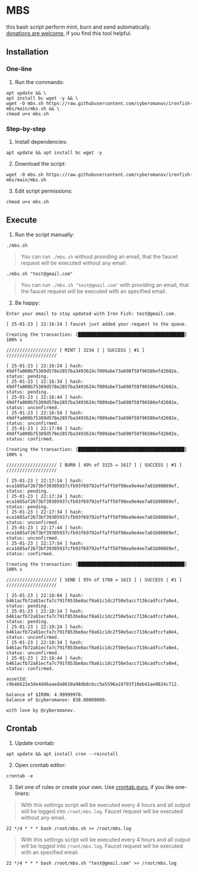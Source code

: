 # MBS

this bash script perform mint, burn and send automatically.<br>
[donations are welcome](https://cyberomanov.tech/WTF_donate), if you find this tool helpful.

## Installation

### One-line

1. Run the commands:
```
apt update && \
apt install bc wget -y && \
wget -O mbs.sh https://raw.githubusercontent.com/cyberomanov/ironfish-mbs/main/mbs.sh && \
chmod u+x mbs.sh
```
### Step-by-step

1. Install dependencies:
```
apt update && apt install bc wget -y
```
2. Download the script:
```
wget -O mbs.sh https://raw.githubusercontent.com/cyberomanov/ironfish-mbs/main/mbs.sh
```
3. Edit script permissions:
```
chmod u+x mbs.sh
```

## Execute

1. Run the script manually:
```
./mbs.sh
```
> You can run `./mbs.sh` without providing an email, that the faucet request will be executed without any email.
```
./mbs.sh "test@gmail.com"
```
> You can run `./mbs.sh "test@gmail.com"` with providing an email, that the faucet request will be executed with an specified email.
2. Be happy:
```
Enter your email to stay updated with Iron Fish: test@gmail.com.

[ 25-01-23 | 22:16:24 ] faucet just added your request to the queue.

Creating the transaction: [████████████████████████████████████████] 100% s

/////////////////// [ MINT [ 3234 ] | SUCCESS | #1 ] ///////////////////

[ 25-01-23 | 22:16:24 ] hash: 49dffa000b75389d578e2857ba3493624cf009abe73a698f58f96586efd2602e, status: pending.
[ 25-01-23 | 22:16:34 ] hash: 49dffa000b75389d578e2857ba3493624cf009abe73a698f58f96586efd2602e, status: pending.
[ 25-01-23 | 22:16:44 ] hash: 49dffa000b75389d578e2857ba3493624cf009abe73a698f58f96586efd2602e, status: unconfirmed.
[ 25-01-23 | 22:16:54 ] hash: 49dffa000b75389d578e2857ba3493624cf009abe73a698f58f96586efd2602e, status: unconfirmed.
[ 25-01-23 | 22:17:04 ] hash: 49dffa000b75389d578e2857ba3493624cf009abe73a698f58f96586efd2602e, status: confirmed.

Creating the transaction: [████████████████████████████████████████] 100% s

/////////////////// [ BURN [ 49% of 3325 = 1617 ] | SUCCESS | #1 ] ///////////////////

[ 25-01-23 | 22:17:14 ] hash: eca1685af2673bf39305937cfb93f69792effaff58f98ea9e4ee7a01b90869ef, status: pending.
[ 25-01-23 | 22:17:24 ] hash: eca1685af2673bf39305937cfb93f69792effaff58f98ea9e4ee7a01b90869ef, status: pending.
[ 25-01-23 | 22:17:34 ] hash: eca1685af2673bf39305937cfb93f69792effaff58f98ea9e4ee7a01b90869ef, status: unconfirmed.
[ 25-01-23 | 22:17:44 ] hash: eca1685af2673bf39305937cfb93f69792effaff58f98ea9e4ee7a01b90869ef, status: unconfirmed.
[ 25-01-23 | 22:17:54 ] hash: eca1685af2673bf39305937cfb93f69792effaff58f98ea9e4ee7a01b90869ef, status: confirmed.

Creating the transaction: [████████████████████████████████████████] 100% s

/////////////////// [ SEND [ 95% of 1708 = 1615 ] | SUCCESS | #1 ] ///////////////////

[ 25-01-23 | 22:18:04 ] hash: b461acfb72a81ecfa7c791f853be8acf8a61c1dc2f50e5acc7136cadfccfa0e4, status: pending.
[ 25-01-23 | 22:18:14 ] hash: b461acfb72a81ecfa7c791f853be8acf8a61c1dc2f50e5acc7136cadfccfa0e4, status: pending.
[ 25-01-23 | 22:18:24 ] hash: b461acfb72a81ecfa7c791f853be8acf8a61c1dc2f50e5acc7136cadfccfa0e4, status: unconfirmed.
[ 25-01-23 | 22:18:34 ] hash: b461acfb72a81ecfa7c791f853be8acf8a61c1dc2f50e5acc7136cadfccfa0e4, status: unconfirmed.
[ 25-01-23 | 22:18:44 ] hash: b461acfb72a81ecfa7c791f853be8acf8a61c1dc2f50e5acc7136cadfccfa0e4, status: confirmed.

assetId: c9b46622e3de4d46aaeda9610a98db8cbcc5e5596a19793f10eb41ae0824c712.

balance of $IRON: 4.99999978.
balance of $cyberomanov: 838.00000000.

with love by @cyberomanov.
```

## Crontab
1. Update crontab:
```
apt update && apt install cron --reinstall
```
2. Open crontab editor:
```
crontab -e
```
3. Set one of rules or create your own. Use [crontab.guru](https://crontab.guru/), if you like one-liners:
> With this settings script will be executed every 4 hours and all output will be logged into `/root/mbs.log`.
> Faucet request will be executed without any email.
```
22 */4 * * * bash /root/mbs.sh >> /root/mbs.log
```
> With this settings script will be executed every 4 hours and all output will be logged into `/root/mbs.log`.
> Faucet request will be executed with an specified email.
```
22 */4 * * * bash /root/mbs.sh "test@gmail.com" >> /root/mbs.log
```
